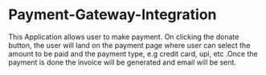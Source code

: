 # Payment-Gateway-Integration
This Application allows user to make payment. On clicking the donate button, the user will land on the payment page where user can select the amount to be paid and the payment type, e.g credit card, upi, etc .Once the payment is done the invoice will be generated and email will be sent.

